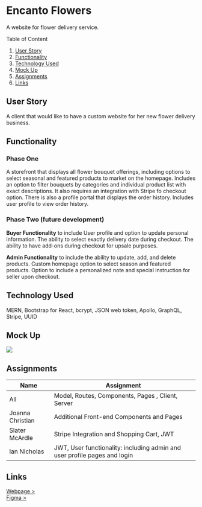 # Encanto Flowers
A website for flower delivery service. 


<summary> Table of Content</summary>
<ol>
<li><a href="#userstory">User Story</a></li>
<li><a href="#functionality">Functionality</a></li>
<li> <a href="#technology">Technology Used</a></li>
<li> <a href="#mockup">Mock Up</a></li>
<li><a href="#assignments">Assignments</a></li>
<li><a href="#links">Links</a></li>
</li>
</ol>

<h2 id="userstory"> User Story</h2>
A client that would like to have a custom website for her new flower delivery business. 

<h2 id="functionality">Functionality</h2>

### **Phase One**
A storefront that displays all flower bouquet offerings, including options to select seasonal and featured products to market on the homepage. Includes an option to filter bouquets by categories and individual product list with exact descriptions. It also requires an integration with Stripe fo checkout option. There is also a profile portal that displays the order history. Includes user profile to view order history.

### **Phase Two (future development)**

**Buyer Functionality** to include User profile and option to update personal information. The ability to select exactly delivery date during checkout. The ability to have add-ons during checkout for upsale purposes. 

**Admin Functionality** to include the ability to update, add, and delete products. Custom homepage option to select season and featured products. Option to include a personalized note and special instruction for seller upon checkout. 

<h2 id="technology">Technology Used</h2>
MERN, Bootstrap for React, bcrypt, JSON web token, Apollo, GraphQL, Stripe, UUID

<h2 id="mockup">Mock Up</h2>

<img src="https://encanto-flowers.herokuapp.com/images/mockup.png">

<h2 id="assignments">Assignments</h2>

| Name               | Assignment          |
| ------------------ | ------------------- |
| All                | Model, Routes, Components, Pages , Client, Server   |
| Joanna Christian   | Additional Front-end Components and Pages  |
| Slater McArdle     | Stripe Integration and Shopping Cart, JWT       |
| Ian Nicholas       | JWT, User functionality: including admin and user profile pages and login |


<h2 id="links">Links</h2>

[Webpage >](https://encanto-flowers.herokuapp.com/)<br>
[Figma >](https://www.figma.com/file/rXf9ilYTRyEMyFRxp25xow/Encanto-Flowers?node-id=116%3A92)<br>
